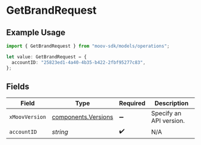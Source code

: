 # GetBrandRequest

## Example Usage

```typescript
import { GetBrandRequest } from "moov-sdk/models/operations";

let value: GetBrandRequest = {
  accountID: "25823ed1-4a40-4b35-b422-2fbf95277c83",
};
```

## Fields

| Field                                                      | Type                                                       | Required                                                   | Description                                                |
| ---------------------------------------------------------- | ---------------------------------------------------------- | ---------------------------------------------------------- | ---------------------------------------------------------- |
| `xMoovVersion`                                             | [components.Versions](../../models/components/versions.md) | :heavy_minus_sign:                                         | Specify an API version.                                    |
| `accountID`                                                | *string*                                                   | :heavy_check_mark:                                         | N/A                                                        |